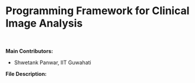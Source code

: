 # Programming Framework for Clinical Image Analysis
</br>
<p><b>Main Contributors:</b>
<ul>
  <li>Shwetank Panwar, IIT Guwahati</li>
</ul>

</p>  

<p><b>File Description:</b></p>


